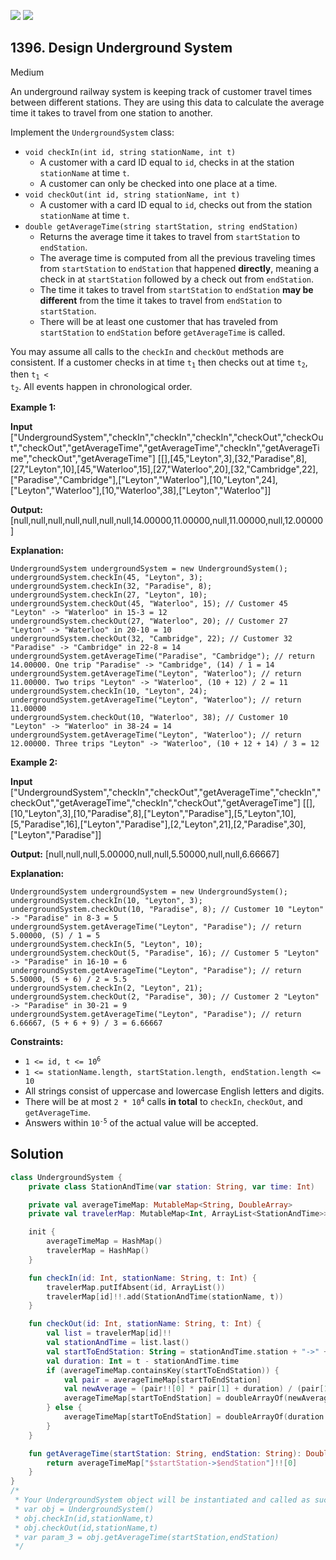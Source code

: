 [![](https://img.shields.io/github/stars/javadev/LeetCode-in-Kotlin?label=Stars&style=flat-square)](https://github.com/javadev/LeetCode-in-Kotlin)
[![](https://img.shields.io/github/forks/javadev/LeetCode-in-Kotlin?label=Fork%20me%20on%20GitHub%20&style=flat-square)](https://github.com/javadev/LeetCode-in-Kotlin/fork)

## 1396\. Design Underground System

Medium

An underground railway system is keeping track of customer travel times between different stations. They are using this data to calculate the average time it takes to travel from one station to another.

Implement the `UndergroundSystem` class:

*   `void checkIn(int id, string stationName, int t)`
    *   A customer with a card ID equal to `id`, checks in at the station `stationName` at time `t`.
    *   A customer can only be checked into one place at a time.
*   `void checkOut(int id, string stationName, int t)`
    *   A customer with a card ID equal to `id`, checks out from the station `stationName` at time `t`.
*   `double getAverageTime(string startStation, string endStation)`
    *   Returns the average time it takes to travel from `startStation` to `endStation`.
    *   The average time is computed from all the previous traveling times from `startStation` to `endStation` that happened **directly**, meaning a check in at `startStation` followed by a check out from `endStation`.
    *   The time it takes to travel from `startStation` to `endStation` **may be different** from the time it takes to travel from `endStation` to `startStation`.
    *   There will be at least one customer that has traveled from `startStation` to `endStation` before `getAverageTime` is called.

You may assume all calls to the `checkIn` and `checkOut` methods are consistent. If a customer checks in at time <code>t<sub>1</sub></code> then checks out at time <code>t<sub>2</sub></code>, then <code>t<sub>1</sub> < t<sub>2</sub></code>. All events happen in chronological order.

**Example 1:**

**Input** ["UndergroundSystem","checkIn","checkIn","checkIn","checkOut","checkOut","checkOut","getAverageTime","getAverageTime","checkIn","getAverageTime","checkOut","getAverageTime"] [[],[45,"Leyton",3],[32,"Paradise",8],[27,"Leyton",10],[45,"Waterloo",15],[27,"Waterloo",20],[32,"Cambridge",22],["Paradise","Cambridge"],["Leyton","Waterloo"],[10,"Leyton",24],["Leyton","Waterloo"],[10,"Waterloo",38],["Leyton","Waterloo"]]

**Output:** [null,null,null,null,null,null,null,14.00000,11.00000,null,11.00000,null,12.00000]

**Explanation:**

    UndergroundSystem undergroundSystem = new UndergroundSystem();
    undergroundSystem.checkIn(45, "Leyton", 3);
    undergroundSystem.checkIn(32, "Paradise", 8);
    undergroundSystem.checkIn(27, "Leyton", 10);
    undergroundSystem.checkOut(45, "Waterloo", 15); // Customer 45 "Leyton" -> "Waterloo" in 15-3 = 12
    undergroundSystem.checkOut(27, "Waterloo", 20); // Customer 27 "Leyton" -> "Waterloo" in 20-10 = 10
    undergroundSystem.checkOut(32, "Cambridge", 22); // Customer 32 "Paradise" -> "Cambridge" in 22-8 = 14
    undergroundSystem.getAverageTime("Paradise", "Cambridge"); // return 14.00000. One trip "Paradise" -> "Cambridge", (14) / 1 = 14
    undergroundSystem.getAverageTime("Leyton", "Waterloo"); // return 11.00000. Two trips "Leyton" -> "Waterloo", (10 + 12) / 2 = 11
    undergroundSystem.checkIn(10, "Leyton", 24);
    undergroundSystem.getAverageTime("Leyton", "Waterloo"); // return 11.00000
    undergroundSystem.checkOut(10, "Waterloo", 38); // Customer 10 "Leyton" -> "Waterloo" in 38-24 = 14
    undergroundSystem.getAverageTime("Leyton", "Waterloo"); // return 12.00000. Three trips "Leyton" -> "Waterloo", (10 + 12 + 14) / 3 = 12 

**Example 2:**

**Input** ["UndergroundSystem","checkIn","checkOut","getAverageTime","checkIn","checkOut","getAverageTime","checkIn","checkOut","getAverageTime"] [[],[10,"Leyton",3],[10,"Paradise",8],["Leyton","Paradise"],[5,"Leyton",10],[5,"Paradise",16],["Leyton","Paradise"],[2,"Leyton",21],[2,"Paradise",30],["Leyton","Paradise"]]

**Output:** [null,null,null,5.00000,null,null,5.50000,null,null,6.66667]

**Explanation:**

    UndergroundSystem undergroundSystem = new UndergroundSystem();
    undergroundSystem.checkIn(10, "Leyton", 3);
    undergroundSystem.checkOut(10, "Paradise", 8); // Customer 10 "Leyton" -> "Paradise" in 8-3 = 5
    undergroundSystem.getAverageTime("Leyton", "Paradise"); // return 5.00000, (5) / 1 = 5
    undergroundSystem.checkIn(5, "Leyton", 10);
    undergroundSystem.checkOut(5, "Paradise", 16); // Customer 5 "Leyton" -> "Paradise" in 16-10 = 6
    undergroundSystem.getAverageTime("Leyton", "Paradise"); // return 5.50000, (5 + 6) / 2 = 5.5
    undergroundSystem.checkIn(2, "Leyton", 21);
    undergroundSystem.checkOut(2, "Paradise", 30); // Customer 2 "Leyton" -> "Paradise" in 30-21 = 9
    undergroundSystem.getAverageTime("Leyton", "Paradise"); // return 6.66667, (5 + 6 + 9) / 3 = 6.66667 

**Constraints:**

*   <code>1 <= id, t <= 10<sup>6</sup></code>
*   `1 <= stationName.length, startStation.length, endStation.length <= 10`
*   All strings consist of uppercase and lowercase English letters and digits.
*   There will be at most <code>2 * 10<sup>4</sup></code> calls **in total** to `checkIn`, `checkOut`, and `getAverageTime`.
*   Answers within <code>10<sup>-5</sup></code> of the actual value will be accepted.

## Solution

```kotlin
class UndergroundSystem {
    private class StationAndTime(var station: String, var time: Int)

    private val averageTimeMap: MutableMap<String, DoubleArray>
    private val travelerMap: MutableMap<Int, ArrayList<StationAndTime>>

    init {
        averageTimeMap = HashMap()
        travelerMap = HashMap()
    }

    fun checkIn(id: Int, stationName: String, t: Int) {
        travelerMap.putIfAbsent(id, ArrayList())
        travelerMap[id]!!.add(StationAndTime(stationName, t))
    }

    fun checkOut(id: Int, stationName: String, t: Int) {
        val list = travelerMap[id]!!
        val stationAndTime = list.last()
        val startToEndStation: String = stationAndTime.station + "->" + stationName
        val duration: Int = t - stationAndTime.time
        if (averageTimeMap.containsKey(startToEndStation)) {
            val pair = averageTimeMap[startToEndStation]
            val newAverage = (pair!![0] * pair[1] + duration) / (pair[1] + 1)
            averageTimeMap[startToEndStation] = doubleArrayOf(newAverage, pair[1] + 1)
        } else {
            averageTimeMap[startToEndStation] = doubleArrayOf(duration.toDouble(), 1.0)
        }
    }

    fun getAverageTime(startStation: String, endStation: String): Double {
        return averageTimeMap["$startStation->$endStation"]!![0]
    }
}
/*
 * Your UndergroundSystem object will be instantiated and called as such:
 * var obj = UndergroundSystem()
 * obj.checkIn(id,stationName,t)
 * obj.checkOut(id,stationName,t)
 * var param_3 = obj.getAverageTime(startStation,endStation)
 */
```